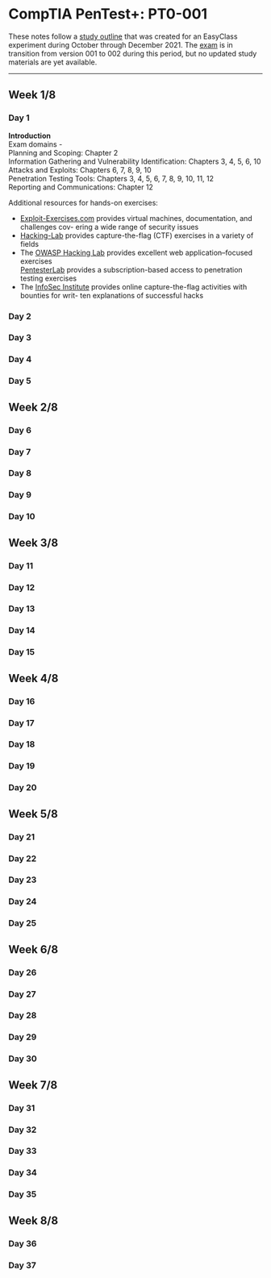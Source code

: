 
# CompTIA PenTest+: PT0-001

These notes follow a [study outline](https://www.comptia.org/certifications/pentest) that was created for an EasyClass experiment during October through December 2021. The [exam](https://www.comptia.org/certifications/pentest#examdetails) is in transition from version 001 to 002 during this period, but no updated study materials are yet available.  

---

## Week 1/8
### Day 1
**Introduction**  
Exam domains -  
Planning and Scoping: Chapter 2  
Information Gathering and Vulnerability Identification: Chapters 3, 4, 5, 6, 10  
Attacks and Exploits: Chapters 6, 7, 8, 9, 10  
Penetration Testing Tools: Chapters 3, 4, 5, 6, 7, 8, 9, 10, 11, 12  
Reporting and Communications: Chapter 12  
  
Additional resources for hands-on exercises:
* [Exploit-Exercises.com](https://exploit-exercises.com/) provides virtual machines, documentation, and challenges cov-
ering a wide range of security issues  
* [Hacking-Lab](https://www.hacking-lab.com/index.html) provides capture-the-flag (CTF) exercises in a variety of fields  
* The [OWASP Hacking Lab](https://www.owasp.org/index.php/OWASP_Hacking_Lab) provides excellent web application–focused exercises  
[PentesterLab](https://www.pentesterlab.com/exercises/) provides a subscription-based access to penetration testing exercises  
* The [InfoSec Institute](http://ctf.infosecinstitute.com) provides online capture-the-flag activities with bounties for writ-
ten explanations of successful hacks  

### Day 2


### Day 3


### Day 4


### Day 5


## Week 2/8
### Day 6
 

### Day 7


### Day 8


### Day 9


### Day 10


## Week 3/8
### Day 11


### Day 12


### Day 13


### Day 14


### Day 15


## Week 4/8
### Day 16


### Day 17


### Day 18


### Day 19
 

### Day 20
 

## Week 5/8
### Day 21
 

### Day 22


### Day 23
 

### Day 24


### Day 25


## Week 6/8
### Day 26


### Day 27


### Day 28


### Day 29


### Day 30


## Week 7/8
### Day 31


### Day 32


### Day 33


### Day 34
 

### Day 35
 

## Week 8/8
### Day 36


### Day 37

